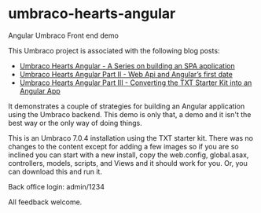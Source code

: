 umbraco-hearts-angular
======================

Angular Umbraco Front end demo

This Umbraco project is associated with the following blog posts:

*   [Umbraco Hearts Angular - A Series on building an SPA application](BLOG-POST-1.md)
*   [Umbraco Hearts Angular Part II - Web Api and Angular’s first date](BLOG-POST-2.md)
*   [Umbraco Hearts Angular Part III - Converting the TXT Starter Kit into an Angular App](BLOG-POST-3.md)

It demonstrates a couple of strategies for building an Angular application using the Umbraco backend.  This demo is only that, a demo and it isn't the best way or the only way of doing things.

This is an Umbraco 7.0.4 installation using the TXT starter kit.  There was no changes to the content except for adding a few images so if you are so inclined you can start with a new install, copy the web.config, global.asax, controllers, models, scripts, and Views and it should work for you.  Or, you can download this and run it.

Back office login:  admin/1234

All feedback welcome.
